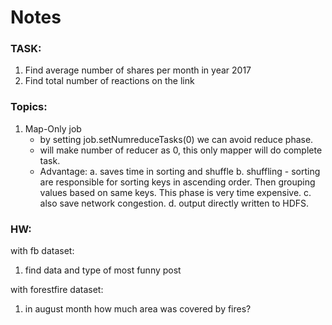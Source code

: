# Notes


### TASK:
1. Find average number of shares per month in year 2017
2. Find total number of reactions on the link


### Topics:
1. Map-Only job
	* by setting job.setNumreduceTasks(0) we can avoid reduce phase.
	* will make number of reducer as 0, this only mapper will do complete task.
	* Advantage:
		a. saves time in sorting and shuffle 
		b. shuffling - sorting are responsible for sorting keys in ascending order. 
										Then grouping values based on same keys.
										This phase is very time expensive. 
		c. also save network congestion.
		d. output directly written to HDFS.


### HW:
with fb dataset: 
1. find data and type of most funny post

with forestfire dataset:
1. in august month how much area was covered by fires?